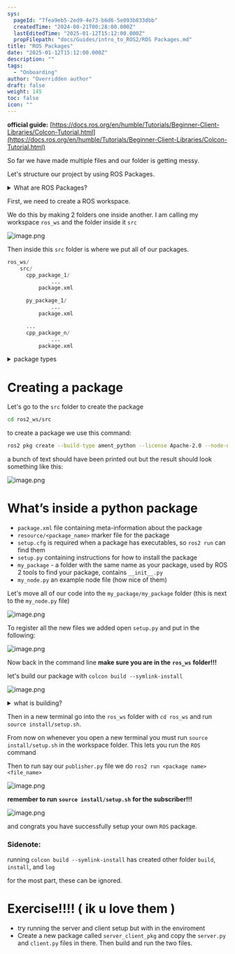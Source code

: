 ```yaml
---
sys:
  pageId: "7fea9eb5-2ed9-4e73-b6d6-5e093b833dbb"
  createdTime: "2024-08-21T00:28:00.000Z"
  lastEditedTime: "2025-01-12T15:12:00.000Z"
  propFilepath: "docs/Guides/intro_to_ROS2/ROS Packages.md"
title: "ROS Packages"
date: "2025-01-12T15:12:00.000Z"
description: ""
tags:
  - "Onboarding"
author: "Overridden author"
draft: false
weight: 145
toc: false
icon: ""
---
```


**official guide:** [https://docs.ros.org/en/humble/Tutorials/Beginner-Client-Libraries/Colcon-Tutorial.html](https://docs.ros.org/en/humble/Tutorials/Beginner-Client-Libraries/Colcon-Tutorial.html)

So far we have made multiple files and our folder is getting messy.

Let's structure our project by using ROS Packages.

<details>

<summary>What are ROS Packages?</summary>

ROS Packages are, as the name implies, packages of code that are highly sharable between ROS developers.

They consist of a folder, `package.xml` file, and source code

```python
      cpp_package_1/
		      ... imagine much code files here ..
          package.xml
```

</details>

First, we need to create a ROS workspace.

We do this by making 2 folders one inside another. I am calling my workspace `ros_ws` and the folder inside it `src`

![image.png](https://prod-files-secure.s3.us-west-2.amazonaws.com/d518164a-d88e-44d1-a4ee-3adb3bd8bce0/70706947-fd18-4537-a67b-e12946812d31/image.png?X-Amz-Algorithm=AWS4-HMAC-SHA256&X-Amz-Content-Sha256=UNSIGNED-PAYLOAD&X-Amz-Credential=ASIAZI2LB466QANVAEYF%2F20250326%2Fus-west-2%2Fs3%2Faws4_request&X-Amz-Date=20250326T003839Z&X-Amz-Expires=3600&X-Amz-Security-Token=IQoJb3JpZ2luX2VjELj%2F%2F%2F%2F%2F%2F%2F%2F%2F%2FwEaCXVzLXdlc3QtMiJHMEUCIQDwyDeZqn0JiGHvGMgcjTI8SnHRVuyLUF%2FOQSQZ%2BZDRWwIgJdf27MDR%2FOTOOb8pBmrf4oGyqgvVd5houTEl4DQ8Bmgq%2FwMIIRAAGgw2Mzc0MjMxODM4MDUiDMo2lkjwyYypXX9j8ircA%2BT1ZW8LGa7mv4267okWmysE5%2Fl1vKBusXtV93kWA5PX%2B%2FEIN5eXYwJ0frWjFZ39XzWjGsNLi%2Frf0tnd5R%2Bt0DrRzuSyM7xW6HJ25pBKmQUw818nPVYfQUQ%2BkE%2FzlnHeKp42ycglT8msfOdG7QRyRycCnuwoOplDhQHhy3gf97gzI6l2McR2P%2FD4unFCXjax3rLbeCU4LUqRwPC4EFxCbxB0RfDlTWLk1MPSlK4PhbS7PiZ0qaO8iTIpsE53cr1NGBgQXfbejY1XkjnJZTuv6xautWUPyW9a1Gihefs%2BRNS1lztghi1j0oRLcbKh%2FsIBU4hXS%2BuP6CvJ%2BKQYQIDnxPi93CDaBM19uE71oVErfRshNmPh2%2BThaIbG5jhptUAhfn0e5FNR4NJyPWY77TutbJNDaKpUKw4j%2B%2F9MGyI38l3FW8uTLDrPmBMy3WRnYxltq0AH4YMf3cZIShecpcM0%2BZr8nJMGJ9jJfWnB6EGd%2Blx6p1OaHl55bSYxVTnbhEjj3V%2BaEwzYneTvv90OetCsfwjiI%2B2FMnaUeoykHmGBhH7aNhsbvQ5FqsMWZq69ZRygrE4FhDevGIB%2FLetr6V2nPD4lHgagAAjHdovA36uw1BLeU78vSr0FGELpyTwiMJaOjb8GOqUB3sSodlZJN8vf7OcuytunJY0HrMvOlBGybZjRB%2FrtM2grNFdjjczi1HxjdAPzJfaaTQMfvuWMrRV4HaSiWGGRQ5S80hhgD024FDoV7OYaFRv6jHIhb8tCiyBwTP%2B6h1uUMg6WkmSpMeH3O7BFGXwETfM0ujLxmMB08OIXYICmzBmvja5H1QOI7QnjSmgtzZjRs4JzICGIpFXC8t3sfM354WQc33CD&X-Amz-Signature=9d2f194ce41db625dcd4d78861e9d8c81ae66c30e10ec7cf45d018f8ac3ca751&X-Amz-SignedHeaders=host&x-id=GetObject)

Then inside this `src` folder is where we put all of our packages.

```python
ros_ws/
    src/
      cpp_package_1/
		      ...
          package.xml

      py_package_1/
		      ...
          package.xml

      ...
      cpp_package_n/
		      ...
          package.xml

```

<details>

<summary>package types</summary>

packages can be either `C++` or python.

the intern file structure is different for each but for this guide we will stick to creating python packages

</details>

# Creating a package

Let's go to the `src` folder to create the package

```bash
cd ros2_ws/src
```

to create a package we use this command:

```bash
ros2 pkg create --build-type ament_python --license Apache-2.0 --node-name my_node my_package
```

a bunch of text should have been printed out but the result should look something like this:

![image.png](https://prod-files-secure.s3.us-west-2.amazonaws.com/d518164a-d88e-44d1-a4ee-3adb3bd8bce0/e6cf1e3f-8512-4a3e-b131-079f800bf3e8/image.png?X-Amz-Algorithm=AWS4-HMAC-SHA256&X-Amz-Content-Sha256=UNSIGNED-PAYLOAD&X-Amz-Credential=ASIAZI2LB466QANVAEYF%2F20250326%2Fus-west-2%2Fs3%2Faws4_request&X-Amz-Date=20250326T003839Z&X-Amz-Expires=3600&X-Amz-Security-Token=IQoJb3JpZ2luX2VjELj%2F%2F%2F%2F%2F%2F%2F%2F%2F%2FwEaCXVzLXdlc3QtMiJHMEUCIQDwyDeZqn0JiGHvGMgcjTI8SnHRVuyLUF%2FOQSQZ%2BZDRWwIgJdf27MDR%2FOTOOb8pBmrf4oGyqgvVd5houTEl4DQ8Bmgq%2FwMIIRAAGgw2Mzc0MjMxODM4MDUiDMo2lkjwyYypXX9j8ircA%2BT1ZW8LGa7mv4267okWmysE5%2Fl1vKBusXtV93kWA5PX%2B%2FEIN5eXYwJ0frWjFZ39XzWjGsNLi%2Frf0tnd5R%2Bt0DrRzuSyM7xW6HJ25pBKmQUw818nPVYfQUQ%2BkE%2FzlnHeKp42ycglT8msfOdG7QRyRycCnuwoOplDhQHhy3gf97gzI6l2McR2P%2FD4unFCXjax3rLbeCU4LUqRwPC4EFxCbxB0RfDlTWLk1MPSlK4PhbS7PiZ0qaO8iTIpsE53cr1NGBgQXfbejY1XkjnJZTuv6xautWUPyW9a1Gihefs%2BRNS1lztghi1j0oRLcbKh%2FsIBU4hXS%2BuP6CvJ%2BKQYQIDnxPi93CDaBM19uE71oVErfRshNmPh2%2BThaIbG5jhptUAhfn0e5FNR4NJyPWY77TutbJNDaKpUKw4j%2B%2F9MGyI38l3FW8uTLDrPmBMy3WRnYxltq0AH4YMf3cZIShecpcM0%2BZr8nJMGJ9jJfWnB6EGd%2Blx6p1OaHl55bSYxVTnbhEjj3V%2BaEwzYneTvv90OetCsfwjiI%2B2FMnaUeoykHmGBhH7aNhsbvQ5FqsMWZq69ZRygrE4FhDevGIB%2FLetr6V2nPD4lHgagAAjHdovA36uw1BLeU78vSr0FGELpyTwiMJaOjb8GOqUB3sSodlZJN8vf7OcuytunJY0HrMvOlBGybZjRB%2FrtM2grNFdjjczi1HxjdAPzJfaaTQMfvuWMrRV4HaSiWGGRQ5S80hhgD024FDoV7OYaFRv6jHIhb8tCiyBwTP%2B6h1uUMg6WkmSpMeH3O7BFGXwETfM0ujLxmMB08OIXYICmzBmvja5H1QOI7QnjSmgtzZjRs4JzICGIpFXC8t3sfM354WQc33CD&X-Amz-Signature=be5a8aace7e7de3af95db3676bf68ea09f4fda03797be91f7a3e382d29a7a766&X-Amz-SignedHeaders=host&x-id=GetObject)

# What’s inside a python package

- `package.xml` file containing meta-information about the package
- `resource/<package_name>` marker file for the package
- `setup.cfg` is required when a package has executables, so `ros2 run` can find them
- `setup.py` containing instructions for how to install the package
- `my_package` - a folder with the same name as your package, used by ROS 2 tools to find your package, contains `__init__.py`
- `my_node.py` an example node file (how nice of them)

Let's move all of our code into the `my_package/my_package` folder (this is next to the `my_node.py` file)

![image.png](https://prod-files-secure.s3.us-west-2.amazonaws.com/d518164a-d88e-44d1-a4ee-3adb3bd8bce0/9ce58f11-0da9-4d3e-b86d-506a9685d378/image.png?X-Amz-Algorithm=AWS4-HMAC-SHA256&X-Amz-Content-Sha256=UNSIGNED-PAYLOAD&X-Amz-Credential=ASIAZI2LB466QANVAEYF%2F20250326%2Fus-west-2%2Fs3%2Faws4_request&X-Amz-Date=20250326T003839Z&X-Amz-Expires=3600&X-Amz-Security-Token=IQoJb3JpZ2luX2VjELj%2F%2F%2F%2F%2F%2F%2F%2F%2F%2FwEaCXVzLXdlc3QtMiJHMEUCIQDwyDeZqn0JiGHvGMgcjTI8SnHRVuyLUF%2FOQSQZ%2BZDRWwIgJdf27MDR%2FOTOOb8pBmrf4oGyqgvVd5houTEl4DQ8Bmgq%2FwMIIRAAGgw2Mzc0MjMxODM4MDUiDMo2lkjwyYypXX9j8ircA%2BT1ZW8LGa7mv4267okWmysE5%2Fl1vKBusXtV93kWA5PX%2B%2FEIN5eXYwJ0frWjFZ39XzWjGsNLi%2Frf0tnd5R%2Bt0DrRzuSyM7xW6HJ25pBKmQUw818nPVYfQUQ%2BkE%2FzlnHeKp42ycglT8msfOdG7QRyRycCnuwoOplDhQHhy3gf97gzI6l2McR2P%2FD4unFCXjax3rLbeCU4LUqRwPC4EFxCbxB0RfDlTWLk1MPSlK4PhbS7PiZ0qaO8iTIpsE53cr1NGBgQXfbejY1XkjnJZTuv6xautWUPyW9a1Gihefs%2BRNS1lztghi1j0oRLcbKh%2FsIBU4hXS%2BuP6CvJ%2BKQYQIDnxPi93CDaBM19uE71oVErfRshNmPh2%2BThaIbG5jhptUAhfn0e5FNR4NJyPWY77TutbJNDaKpUKw4j%2B%2F9MGyI38l3FW8uTLDrPmBMy3WRnYxltq0AH4YMf3cZIShecpcM0%2BZr8nJMGJ9jJfWnB6EGd%2Blx6p1OaHl55bSYxVTnbhEjj3V%2BaEwzYneTvv90OetCsfwjiI%2B2FMnaUeoykHmGBhH7aNhsbvQ5FqsMWZq69ZRygrE4FhDevGIB%2FLetr6V2nPD4lHgagAAjHdovA36uw1BLeU78vSr0FGELpyTwiMJaOjb8GOqUB3sSodlZJN8vf7OcuytunJY0HrMvOlBGybZjRB%2FrtM2grNFdjjczi1HxjdAPzJfaaTQMfvuWMrRV4HaSiWGGRQ5S80hhgD024FDoV7OYaFRv6jHIhb8tCiyBwTP%2B6h1uUMg6WkmSpMeH3O7BFGXwETfM0ujLxmMB08OIXYICmzBmvja5H1QOI7QnjSmgtzZjRs4JzICGIpFXC8t3sfM354WQc33CD&X-Amz-Signature=a96ce015a46640d82a5f852ffc661f2ffb0ff714b0da74d5a98b8cb19b482322&X-Amz-SignedHeaders=host&x-id=GetObject)

To register all the new files we added open `setup.py` and put in the following:

![image.png](https://prod-files-secure.s3.us-west-2.amazonaws.com/d518164a-d88e-44d1-a4ee-3adb3bd8bce0/1cd7c262-4cae-4496-9d75-c178537d24a2/image.png?X-Amz-Algorithm=AWS4-HMAC-SHA256&X-Amz-Content-Sha256=UNSIGNED-PAYLOAD&X-Amz-Credential=ASIAZI2LB466QANVAEYF%2F20250326%2Fus-west-2%2Fs3%2Faws4_request&X-Amz-Date=20250326T003839Z&X-Amz-Expires=3600&X-Amz-Security-Token=IQoJb3JpZ2luX2VjELj%2F%2F%2F%2F%2F%2F%2F%2F%2F%2FwEaCXVzLXdlc3QtMiJHMEUCIQDwyDeZqn0JiGHvGMgcjTI8SnHRVuyLUF%2FOQSQZ%2BZDRWwIgJdf27MDR%2FOTOOb8pBmrf4oGyqgvVd5houTEl4DQ8Bmgq%2FwMIIRAAGgw2Mzc0MjMxODM4MDUiDMo2lkjwyYypXX9j8ircA%2BT1ZW8LGa7mv4267okWmysE5%2Fl1vKBusXtV93kWA5PX%2B%2FEIN5eXYwJ0frWjFZ39XzWjGsNLi%2Frf0tnd5R%2Bt0DrRzuSyM7xW6HJ25pBKmQUw818nPVYfQUQ%2BkE%2FzlnHeKp42ycglT8msfOdG7QRyRycCnuwoOplDhQHhy3gf97gzI6l2McR2P%2FD4unFCXjax3rLbeCU4LUqRwPC4EFxCbxB0RfDlTWLk1MPSlK4PhbS7PiZ0qaO8iTIpsE53cr1NGBgQXfbejY1XkjnJZTuv6xautWUPyW9a1Gihefs%2BRNS1lztghi1j0oRLcbKh%2FsIBU4hXS%2BuP6CvJ%2BKQYQIDnxPi93CDaBM19uE71oVErfRshNmPh2%2BThaIbG5jhptUAhfn0e5FNR4NJyPWY77TutbJNDaKpUKw4j%2B%2F9MGyI38l3FW8uTLDrPmBMy3WRnYxltq0AH4YMf3cZIShecpcM0%2BZr8nJMGJ9jJfWnB6EGd%2Blx6p1OaHl55bSYxVTnbhEjj3V%2BaEwzYneTvv90OetCsfwjiI%2B2FMnaUeoykHmGBhH7aNhsbvQ5FqsMWZq69ZRygrE4FhDevGIB%2FLetr6V2nPD4lHgagAAjHdovA36uw1BLeU78vSr0FGELpyTwiMJaOjb8GOqUB3sSodlZJN8vf7OcuytunJY0HrMvOlBGybZjRB%2FrtM2grNFdjjczi1HxjdAPzJfaaTQMfvuWMrRV4HaSiWGGRQ5S80hhgD024FDoV7OYaFRv6jHIhb8tCiyBwTP%2B6h1uUMg6WkmSpMeH3O7BFGXwETfM0ujLxmMB08OIXYICmzBmvja5H1QOI7QnjSmgtzZjRs4JzICGIpFXC8t3sfM354WQc33CD&X-Amz-Signature=98e579ddcc1566732a883f721b5237af691a631881128a788ce4296bafa45f14&X-Amz-SignedHeaders=host&x-id=GetObject)

Now back in the command line **make sure you are in the** **`ros_ws`** **folder!!!**

let's build our package with `colcon build --symlink-install`

![image.png](https://prod-files-secure.s3.us-west-2.amazonaws.com/d518164a-d88e-44d1-a4ee-3adb3bd8bce0/2f2a0d27-b173-48fd-b189-5f5c0ce65619/image.png?X-Amz-Algorithm=AWS4-HMAC-SHA256&X-Amz-Content-Sha256=UNSIGNED-PAYLOAD&X-Amz-Credential=ASIAZI2LB466QANVAEYF%2F20250326%2Fus-west-2%2Fs3%2Faws4_request&X-Amz-Date=20250326T003839Z&X-Amz-Expires=3600&X-Amz-Security-Token=IQoJb3JpZ2luX2VjELj%2F%2F%2F%2F%2F%2F%2F%2F%2F%2FwEaCXVzLXdlc3QtMiJHMEUCIQDwyDeZqn0JiGHvGMgcjTI8SnHRVuyLUF%2FOQSQZ%2BZDRWwIgJdf27MDR%2FOTOOb8pBmrf4oGyqgvVd5houTEl4DQ8Bmgq%2FwMIIRAAGgw2Mzc0MjMxODM4MDUiDMo2lkjwyYypXX9j8ircA%2BT1ZW8LGa7mv4267okWmysE5%2Fl1vKBusXtV93kWA5PX%2B%2FEIN5eXYwJ0frWjFZ39XzWjGsNLi%2Frf0tnd5R%2Bt0DrRzuSyM7xW6HJ25pBKmQUw818nPVYfQUQ%2BkE%2FzlnHeKp42ycglT8msfOdG7QRyRycCnuwoOplDhQHhy3gf97gzI6l2McR2P%2FD4unFCXjax3rLbeCU4LUqRwPC4EFxCbxB0RfDlTWLk1MPSlK4PhbS7PiZ0qaO8iTIpsE53cr1NGBgQXfbejY1XkjnJZTuv6xautWUPyW9a1Gihefs%2BRNS1lztghi1j0oRLcbKh%2FsIBU4hXS%2BuP6CvJ%2BKQYQIDnxPi93CDaBM19uE71oVErfRshNmPh2%2BThaIbG5jhptUAhfn0e5FNR4NJyPWY77TutbJNDaKpUKw4j%2B%2F9MGyI38l3FW8uTLDrPmBMy3WRnYxltq0AH4YMf3cZIShecpcM0%2BZr8nJMGJ9jJfWnB6EGd%2Blx6p1OaHl55bSYxVTnbhEjj3V%2BaEwzYneTvv90OetCsfwjiI%2B2FMnaUeoykHmGBhH7aNhsbvQ5FqsMWZq69ZRygrE4FhDevGIB%2FLetr6V2nPD4lHgagAAjHdovA36uw1BLeU78vSr0FGELpyTwiMJaOjb8GOqUB3sSodlZJN8vf7OcuytunJY0HrMvOlBGybZjRB%2FrtM2grNFdjjczi1HxjdAPzJfaaTQMfvuWMrRV4HaSiWGGRQ5S80hhgD024FDoV7OYaFRv6jHIhb8tCiyBwTP%2B6h1uUMg6WkmSpMeH3O7BFGXwETfM0ujLxmMB08OIXYICmzBmvja5H1QOI7QnjSmgtzZjRs4JzICGIpFXC8t3sfM354WQc33CD&X-Amz-Signature=61670fbaa521a873393000e40f8a495d0ad90f81b01c7d10c682778a63d97481&X-Amz-SignedHeaders=host&x-id=GetObject)

<details>

<summary>what is building?</summary>

if you are a CS major at Rose-Hulman you will learn the answer to this in CSSE132

but TLDR; is it combines all the code files into one program that can be run easily 

</details>

Then in a new terminal go into the `ros_ws` folder with `cd ros_ws` and run `source install/setup.sh`. 

From now on whenever you open a new terminal you must run `source install/setup.sh` in the workspace folder. This lets you run the `ROS` command

Then to run say our `publisher.py` file we do `ros2 run <package name> <file_name>`

![image.png](https://prod-files-secure.s3.us-west-2.amazonaws.com/d518164a-d88e-44d1-a4ee-3adb3bd8bce0/4f4b1219-3a44-4632-aa0a-ce3471699f59/image.png?X-Amz-Algorithm=AWS4-HMAC-SHA256&X-Amz-Content-Sha256=UNSIGNED-PAYLOAD&X-Amz-Credential=ASIAZI2LB466QANVAEYF%2F20250326%2Fus-west-2%2Fs3%2Faws4_request&X-Amz-Date=20250326T003839Z&X-Amz-Expires=3600&X-Amz-Security-Token=IQoJb3JpZ2luX2VjELj%2F%2F%2F%2F%2F%2F%2F%2F%2F%2FwEaCXVzLXdlc3QtMiJHMEUCIQDwyDeZqn0JiGHvGMgcjTI8SnHRVuyLUF%2FOQSQZ%2BZDRWwIgJdf27MDR%2FOTOOb8pBmrf4oGyqgvVd5houTEl4DQ8Bmgq%2FwMIIRAAGgw2Mzc0MjMxODM4MDUiDMo2lkjwyYypXX9j8ircA%2BT1ZW8LGa7mv4267okWmysE5%2Fl1vKBusXtV93kWA5PX%2B%2FEIN5eXYwJ0frWjFZ39XzWjGsNLi%2Frf0tnd5R%2Bt0DrRzuSyM7xW6HJ25pBKmQUw818nPVYfQUQ%2BkE%2FzlnHeKp42ycglT8msfOdG7QRyRycCnuwoOplDhQHhy3gf97gzI6l2McR2P%2FD4unFCXjax3rLbeCU4LUqRwPC4EFxCbxB0RfDlTWLk1MPSlK4PhbS7PiZ0qaO8iTIpsE53cr1NGBgQXfbejY1XkjnJZTuv6xautWUPyW9a1Gihefs%2BRNS1lztghi1j0oRLcbKh%2FsIBU4hXS%2BuP6CvJ%2BKQYQIDnxPi93CDaBM19uE71oVErfRshNmPh2%2BThaIbG5jhptUAhfn0e5FNR4NJyPWY77TutbJNDaKpUKw4j%2B%2F9MGyI38l3FW8uTLDrPmBMy3WRnYxltq0AH4YMf3cZIShecpcM0%2BZr8nJMGJ9jJfWnB6EGd%2Blx6p1OaHl55bSYxVTnbhEjj3V%2BaEwzYneTvv90OetCsfwjiI%2B2FMnaUeoykHmGBhH7aNhsbvQ5FqsMWZq69ZRygrE4FhDevGIB%2FLetr6V2nPD4lHgagAAjHdovA36uw1BLeU78vSr0FGELpyTwiMJaOjb8GOqUB3sSodlZJN8vf7OcuytunJY0HrMvOlBGybZjRB%2FrtM2grNFdjjczi1HxjdAPzJfaaTQMfvuWMrRV4HaSiWGGRQ5S80hhgD024FDoV7OYaFRv6jHIhb8tCiyBwTP%2B6h1uUMg6WkmSpMeH3O7BFGXwETfM0ujLxmMB08OIXYICmzBmvja5H1QOI7QnjSmgtzZjRs4JzICGIpFXC8t3sfM354WQc33CD&X-Amz-Signature=203c7654c85c6fdc4e4df7fef18cefe2d836328f030872dcadd151de8ca4f168&X-Amz-SignedHeaders=host&x-id=GetObject)

**remember to run** **`source install/setup.sh`** **for the subscriber!!!**

![image.png](https://prod-files-secure.s3.us-west-2.amazonaws.com/d518164a-d88e-44d1-a4ee-3adb3bd8bce0/02121119-dad4-49ec-8356-c956108b4243/image.png?X-Amz-Algorithm=AWS4-HMAC-SHA256&X-Amz-Content-Sha256=UNSIGNED-PAYLOAD&X-Amz-Credential=ASIAZI2LB466QANVAEYF%2F20250326%2Fus-west-2%2Fs3%2Faws4_request&X-Amz-Date=20250326T003839Z&X-Amz-Expires=3600&X-Amz-Security-Token=IQoJb3JpZ2luX2VjELj%2F%2F%2F%2F%2F%2F%2F%2F%2F%2FwEaCXVzLXdlc3QtMiJHMEUCIQDwyDeZqn0JiGHvGMgcjTI8SnHRVuyLUF%2FOQSQZ%2BZDRWwIgJdf27MDR%2FOTOOb8pBmrf4oGyqgvVd5houTEl4DQ8Bmgq%2FwMIIRAAGgw2Mzc0MjMxODM4MDUiDMo2lkjwyYypXX9j8ircA%2BT1ZW8LGa7mv4267okWmysE5%2Fl1vKBusXtV93kWA5PX%2B%2FEIN5eXYwJ0frWjFZ39XzWjGsNLi%2Frf0tnd5R%2Bt0DrRzuSyM7xW6HJ25pBKmQUw818nPVYfQUQ%2BkE%2FzlnHeKp42ycglT8msfOdG7QRyRycCnuwoOplDhQHhy3gf97gzI6l2McR2P%2FD4unFCXjax3rLbeCU4LUqRwPC4EFxCbxB0RfDlTWLk1MPSlK4PhbS7PiZ0qaO8iTIpsE53cr1NGBgQXfbejY1XkjnJZTuv6xautWUPyW9a1Gihefs%2BRNS1lztghi1j0oRLcbKh%2FsIBU4hXS%2BuP6CvJ%2BKQYQIDnxPi93CDaBM19uE71oVErfRshNmPh2%2BThaIbG5jhptUAhfn0e5FNR4NJyPWY77TutbJNDaKpUKw4j%2B%2F9MGyI38l3FW8uTLDrPmBMy3WRnYxltq0AH4YMf3cZIShecpcM0%2BZr8nJMGJ9jJfWnB6EGd%2Blx6p1OaHl55bSYxVTnbhEjj3V%2BaEwzYneTvv90OetCsfwjiI%2B2FMnaUeoykHmGBhH7aNhsbvQ5FqsMWZq69ZRygrE4FhDevGIB%2FLetr6V2nPD4lHgagAAjHdovA36uw1BLeU78vSr0FGELpyTwiMJaOjb8GOqUB3sSodlZJN8vf7OcuytunJY0HrMvOlBGybZjRB%2FrtM2grNFdjjczi1HxjdAPzJfaaTQMfvuWMrRV4HaSiWGGRQ5S80hhgD024FDoV7OYaFRv6jHIhb8tCiyBwTP%2B6h1uUMg6WkmSpMeH3O7BFGXwETfM0ujLxmMB08OIXYICmzBmvja5H1QOI7QnjSmgtzZjRs4JzICGIpFXC8t3sfM354WQc33CD&X-Amz-Signature=0e94dfbb707e8395a4f7ddf8edc3d6b33e2c073c931f49bf6ff0e79315cb6181&X-Amz-SignedHeaders=host&x-id=GetObject)

and congrats you have successfully setup your own `ROS` package.

### Sidenote:

running `colcon build --symlink-install` has created other folder `build`, `install`, and `log`

for the most part, these can be ignored.

# Exercise!!!! ( ik u love them )

- try running the server and client setup but with in the enviroment
- Create a new package called `server_client_pkg` and copy the `server.py` and `client.py` files in there. Then build and run the two files.
